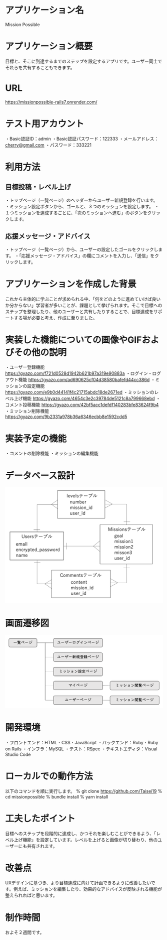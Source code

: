 # アプリケーション名
  Mission Possible

# アプリケーション概要
  目標と、そこに到達するまでのステップを設定するアプリです。ユーザー同士でそれらを共有することもできます。

# URL
  https://missionpossible-rails7.onrender.com/

# テスト用アカウント
  ・Basic認証ID：admin
  ・Basic認証パスワード：122333
  ・メールアドレス：cherry@gmail.com
  ・パスワード：333221

# 利用方法
## 目標投稿・レベル上げ
  ・トップページ（一覧ページ）のヘッダーからユーザー新規登録を行います。
  ・ミッション設定ボタンから、ゴールと、３つのミッションを設定します。
  ・１つミッションを達成するごとに、「次のミッションへ進む」のボタンをクリックします。

## 応援メッセージ・アドバイス
  ・トップページ（一覧ページ）から、ユーザーの設定したゴールをクリックします。
  ・「応援メッセージ・アドバイス」の欄にコメントを入力し、「送信」をクリックします。
  
# アプリケーションを作成した背景
  これから主体的に学ぶことが求められる中、「何をどのように進めていけば良いか分からない」学習者が多いことが、課題として挙げられます。そこで目標へのステップを整理したり、他のユーザーと共有したりすることで、目標達成をサポートする場が必要と考え、作成に至りました。

# 実装した機能についての画像やGIFおよびその他の説明
  ・ユーザー登録機能
    https://gyazo.com/f721d0528d1942b621b97a319e90883a
  ・ログイン・ログアウト機能
    https://gyazo.com/ad690625cf04d38580bafefd44cc386d
  ・ミッションの設定機能
    https://gyazo.com/e9b0d44141f4c21715abdc18de2671ed
  ・ミッションのレベル上げ機能
    https://gyazo.com/4654c3e2c39784de5121c8a799668ebd
  ・コメント投稿機能
    https://gyazo.com/42bf5acc1defdf140283bfe83624f9b4
  ・ミッション削除機能
    https://gyazo.com/9b2331a978b36a6346ecbb8e1592cdd5


# 実装予定の機能
  ・コメントの削除機能
  ・ミッションの編集機能

# データベース設計
  ![alt text](image-1.png)

# 画面遷移図
  ![alt text](image-2.png)

# 開発環境
  ・フロントエンド：HTML・CSS・JavaScript
  ・バックエンド：Ruby・Ruby on Rails
  ・インフラ：MySQL
  ・テスト：RSpec
  ・テキストエディタ：Visual Studio Code

# ローカルでの動作方法
  以下のコマンドを順に実行します。
  % git clone https://github.com/Taisei19
  % cd missionpossible
  % bundle install
  % yarn install
  
# 工夫したポイント
  目標へのステップを段階的に達成し、かつそれを楽しむことができるよう、「レベル上げ機能」を設定しています。レベルを上げると画像が切り替わり、他のユーザーにも共有されます。

# 改善点
  UXデザインに基づき、より目標達成に向けて計画できるように改善したいです。例えば、ミッションを編集したり、効果的なアドバイスが反映される機能が整えられればと思います。

# 制作時間
  およそ２週間です。


